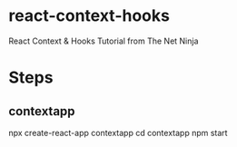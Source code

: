# react-context-hooks

React Context &amp; Hooks Tutorial from The Net Ninja

# Steps


## contextapp

npx create-react-app contextapp
cd contextapp
npm start



